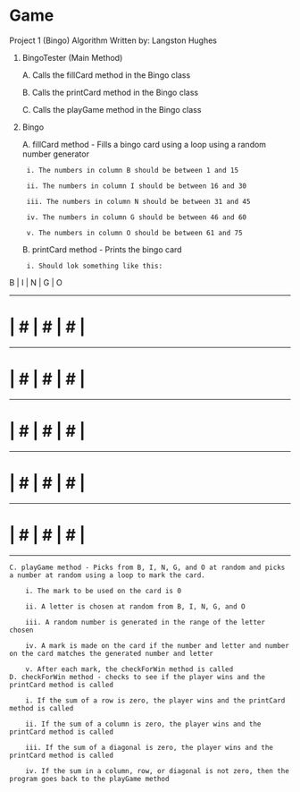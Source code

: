 # Game

Project 1 (Bingo) Algorithm
Written by: Langston Hughes


1. BingoTester (Main Method)
	
	A. Calls the fillCard  method in the Bingo class
	
	B. Calls the printCard method in the Bingo class
	
	C. Calls the playGame method in the Bingo class

2. Bingo
	
	A. fillCard method -  Fills a bingo card using a loop using a random number generator
		
		i. The numbers in column B should be between 1 and 15
		
		ii. The numbers in column I should be between 16 and 30
		
		iii. The numbers in column N should be between 31 and 45
		
		iv. The numbers in column G should be between 46 and 60
		
		v. The numbers in column O should be between 61 and 75
	
	B. printCard method - Prints the bingo card
		
		i. Should lok something like this:
 
 
			
B | I | N | G | O
			
-----------------
			
# | # | # | # | #
      
-----------------
      
# | # | # | # | #
      
-----------------
      
# | # | # | # | #
      
-----------------
      
# | # | # | # | #
      
-----------------
      
# | # | # | # | #
			
-----------------

	
	C. playGame method - Picks from B, I, N, G, and O at random and picks a number at random using a loop to mark the card.
		
		i. The mark to be used on the card is 0
    
		ii. A letter is chosen at random from B, I, N, G, and O
    
		iii. A random number is generated in the range of the letter chosen
    
		iv. A mark is made on the card if the number and letter and number on the card matches the generated number and letter
		
		v. After each mark, the checkForWin method is called
	D. checkForWin method - checks to see if the player wins and the printCard method is called
		
		i. If the sum of a row is zero, the player wins and the printCard method is called
		
		ii. If the sum of a column is zero, the player wins and the printCard method is called
		
		iii. If the sum of a diagonal is zero, the player wins and the printCard method is called
		
		iv. If the sum in a column, row, or diagonal is not zero, then the program goes back to the playGame method

